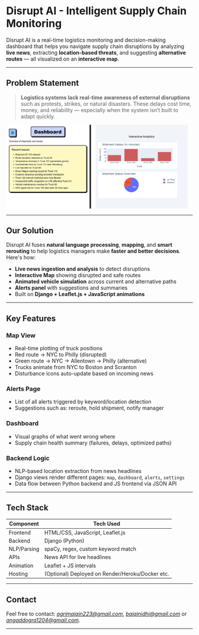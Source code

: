 # Disrupt AI - Intelligent Supply Chain Monitoring

Disrupt AI is a real-time logistics monitoring and decision-making dashboard that helps you navigate supply chain disruptions by analyzing **live news**, extracting **location-based threats**, and suggesting **alternative routes** — all visualized on an **interactive map**.

---

## Problem Statement

> **Logistics systems lack real-time awareness of external disruptions** such as protests, strikes, or natural disasters. These delays cost time, money, and reliability — especially when the system isn’t built to adapt quickly.

![Dashboard Screenshot](assets/dashboard.png)

---

## Our Solution

Disrupt AI fuses **natural language processing**, **mapping**, and **smart rerouting** to help logistics managers make **faster and better decisions**. Here's how:

- **Live news ingestion and analysis** to detect disruptions
- **Interactive Map** showing disrupted and safe routes
- **Animated vehicle simulation** across current and alternative paths
- **Alerts panel** with suggestions and summaries
- Built on **Django + Leaflet.js + JavaScript animations**

---

## Key Features

### Map View
- Real-time plotting of truck positions
- Red route → NYC to Philly (disrupted)
- Green route → NYC → Allentown → Philly (alternative)
- Trucks animate from NYC to Boston and Scranton
- Disturbance icons auto-update based on incoming news

### Alerts Page
- List of all alerts triggered by keyword/location detection
- Suggestions such as: reroute, hold shipment, notify manager

### Dashboard
- Visual graphs of what went wrong where
- Supply chain health summary (failures, delays, optimized paths)

### Backend Logic
- NLP-based location extraction from news headlines
- Django views render different pages: `map`, `dashboard`, `alerts`, `settings`
- Data flow between Python backend and JS frontend via JSON API

---

## Tech Stack

| Component | Tech Used |
|----------|------------|
| Frontend | HTML/CSS, JavaScript, Leaflet.js |
| Backend  | Django (Python) |
| NLP/Parsing | spaCy, regex, custom keyword match |
| APIs     | News API for live headlines |
| Animation | Leaflet + JS intervals |
| Hosting  | (Optional) Deployed on Render/Heroku/Docker etc. |

---

## Contact
Feel free to contact: *agrimajain223@gmail.com*, *bajajnidhi@gmail.com* or *angaddogra1204@gmail.com*. 

---
